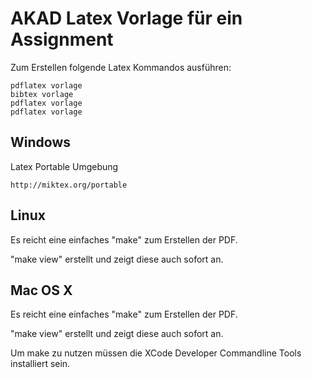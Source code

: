 AKAD Latex Vorlage für ein Assignment
=====================================

Zum Erstellen folgende Latex Kommandos ausführen:

	pdflatex vorlage
	bibtex vorlage
	pdflatex vorlage
	pdflatex vorlage



Windows
-------

Latex Portable Umgebung 
	
	http://miktex.org/portable

Linux
-----

Es reicht eine einfaches "make" zum Erstellen der PDF. 

"make view" erstellt und zeigt diese auch sofort an.

Mac OS X 
--------

Es reicht eine einfaches "make" zum Erstellen der PDF. 

"make view" erstellt und zeigt diese auch sofort an.

Um make zu nutzen müssen die XCode Developer Commandline Tools installiert sein.
